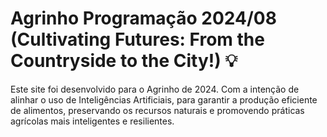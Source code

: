 # Agrinho Programação 2024/08 (Cultivating Futures: From the Countryside to the City!) 💡

Este site foi desenvolvido para o Agrinho de 2024. Com a intenção de alinhar o uso de Inteligências Artificiais, para garantir a produção eficiente de alimentos, preservando os recursos naturais e promovendo práticas agrícolas mais inteligentes e resilientes.
